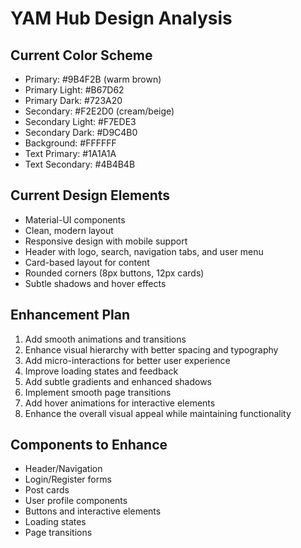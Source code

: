# YAM Hub Design Analysis

## Current Color Scheme
- Primary: #9B4F2B (warm brown)
- Primary Light: #B67D62
- Primary Dark: #723A20
- Secondary: #F2E2D0 (cream/beige)
- Secondary Light: #F7EDE3
- Secondary Dark: #D9C4B0
- Background: #FFFFFF
- Text Primary: #1A1A1A
- Text Secondary: #4B4B4B

## Current Design Elements
- Material-UI components
- Clean, modern layout
- Responsive design with mobile support
- Header with logo, search, navigation tabs, and user menu
- Card-based layout for content
- Rounded corners (8px buttons, 12px cards)
- Subtle shadows and hover effects

## Enhancement Plan
1. Add smooth animations and transitions
2. Enhance visual hierarchy with better spacing and typography
3. Add micro-interactions for better user experience
4. Improve loading states and feedback
5. Add subtle gradients and enhanced shadows
6. Implement smooth page transitions
7. Add hover animations for interactive elements
8. Enhance the overall visual appeal while maintaining functionality

## Components to Enhance
- Header/Navigation
- Login/Register forms
- Post cards
- User profile components
- Buttons and interactive elements
- Loading states
- Page transitions

